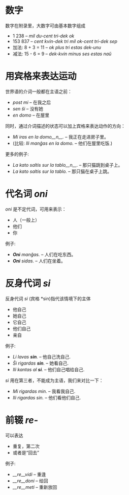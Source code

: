 # 数字

 数字在附录里，大数字可由基本数字组成

- 1 238                     – *mil du-cent tri-dek ok*
- 153 837                   – *cent kvin-dek tri mil ok-cent tri-dek sep*
- 加法:   8 + 3 = 11 – *ok plus tri estas dek-unu*
- 减法:   15 - 6 = 9 – *dek-kvin minus ses estas naŭ*

# 用宾格来表达运动

世界语的介词一般都在主语之前：

- *post mi* – 在我之后
- *sen ŝi* – 没有她
- *en domo* – 在屋里

同时，通过介词描述的状态可以加上宾格来表达动作的方向：

- *Mi iras en la domo__n__.* – 我正在走进房子里。
- (比较: *Ili manĝas en la domo.* – 他们在屋里吃饭.)

更多的例子:

- *La kato saltis sur la tablo__n__.* – 那只猫跳到桌子上。
- *La kato saltis sur la tablo.* – 那只猫在桌子上跳。

# 代名词 *oni*

*oni* 是不定代词，可用来表示：

- 人（一般上）
- 他们
- 你

例子:

- *__Oni__ manĝas.* – 人们在吃东西。
- *__Oni__ sidas.* – 人们在坐着。
 

# 反身代词 *si*

反身代词 *si* (宾格 *sin)指代该情境下的主体

- 他自己
- 她自己
- 它自己
- 他们自己
- 亲自

例子:

- *Li lavas __sin__.* – 他自己洗自己.
- *Ŝi rigardas __sin__.* – 她看自己.
- *Ili kantas al __si__.* – 他们自己唱给自己.
 
*si* 用在第三者，不能成为主语，我们来对比一下：

- *Mi rigardas min.* – 我看我自己.
- *Ili rigardas sin.* – 他们看他们自己.

# 前辍 *re-*

可以表达

- 重复，第二次
- 或者是“回去”

例子:

- *__re__vidi* – 重逢
- *__re__doni* – 给回
- *__re__meti* – 重新放回

 
